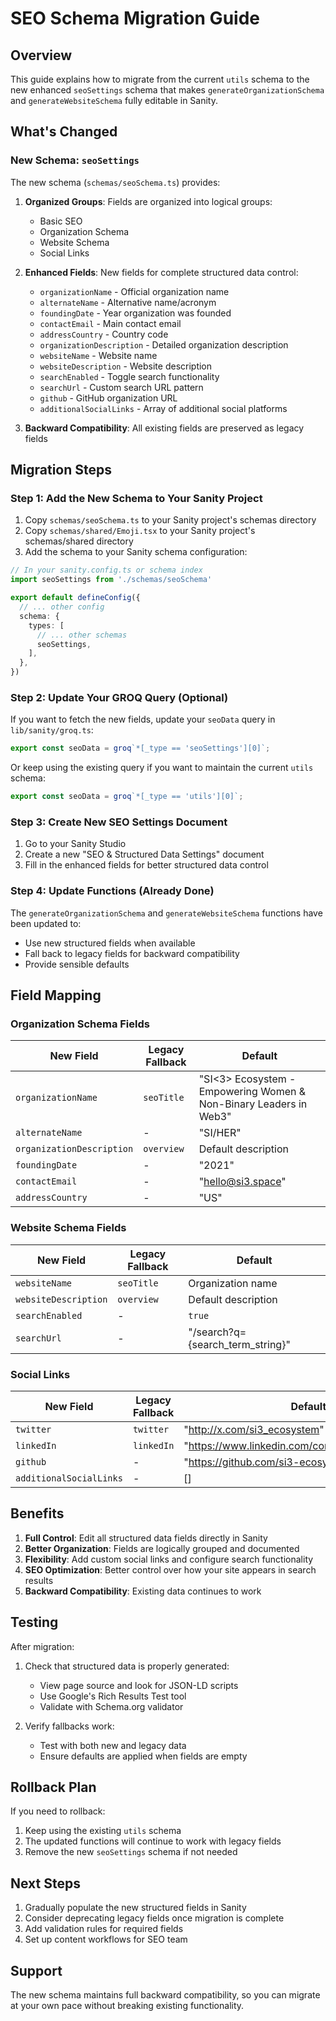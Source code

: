 # SEO Schema Migration Guide

## Overview

This guide explains how to migrate from the current `utils` schema to the new enhanced `seoSettings` schema that makes `generateOrganizationSchema` and `generateWebsiteSchema` fully editable in Sanity.

## What's Changed

### New Schema: `seoSettings`

The new schema (`schemas/seoSchema.ts`) provides:

1. **Organized Groups**: Fields are organized into logical groups:
   - Basic SEO
   - Organization Schema
   - Website Schema  
   - Social Links

2. **Enhanced Fields**: New fields for complete structured data control:
   - `organizationName` - Official organization name
   - `alternateName` - Alternative name/acronym
   - `foundingDate` - Year organization was founded
   - `contactEmail` - Main contact email
   - `addressCountry` - Country code
   - `organizationDescription` - Detailed organization description
   - `websiteName` - Website name
   - `websiteDescription` - Website description
   - `searchEnabled` - Toggle search functionality
   - `searchUrl` - Custom search URL pattern
   - `github` - GitHub organization URL
   - `additionalSocialLinks` - Array of additional social platforms

3. **Backward Compatibility**: All existing fields are preserved as legacy fields

## Migration Steps

### Step 1: Add the New Schema to Your Sanity Project

1. Copy `schemas/seoSchema.ts` to your Sanity project's schemas directory
2. Copy `schemas/shared/Emoji.tsx` to your Sanity project's schemas/shared directory
3. Add the schema to your Sanity schema configuration:

```typescript
// In your sanity.config.ts or schema index
import seoSettings from './schemas/seoSchema'

export default defineConfig({
  // ... other config
  schema: {
    types: [
      // ... other schemas
      seoSettings,
    ],
  },
})
```

### Step 2: Update Your GROQ Query (Optional)

If you want to fetch the new fields, update your `seoData` query in `lib/sanity/groq.ts`:

```typescript
export const seoData = groq`*[_type == 'seoSettings'][0]`;
```

Or keep using the existing query if you want to maintain the current `utils` schema:

```typescript
export const seoData = groq`*[_type == 'utils'][0]`;
```

### Step 3: Create New SEO Settings Document

1. Go to your Sanity Studio
2. Create a new "SEO & Structured Data Settings" document
3. Fill in the enhanced fields for better structured data control

### Step 4: Update Functions (Already Done)

The `generateOrganizationSchema` and `generateWebsiteSchema` functions have been updated to:
- Use new structured fields when available
- Fall back to legacy fields for backward compatibility
- Provide sensible defaults

## Field Mapping

### Organization Schema Fields

| New Field | Legacy Fallback | Default |
|-----------|----------------|---------|
| `organizationName` | `seoTitle` | "SI<3> Ecosystem - Empowering Women & Non-Binary Leaders in Web3" |
| `alternateName` | - | "SI/HER" |
| `organizationDescription` | `overview` | Default description |
| `foundingDate` | - | "2021" |
| `contactEmail` | - | "hello@si3.space" |
| `addressCountry` | - | "US" |

### Website Schema Fields

| New Field | Legacy Fallback | Default |
|-----------|----------------|---------|
| `websiteName` | `seoTitle` | Organization name |
| `websiteDescription` | `overview` | Default description |
| `searchEnabled` | - | `true` |
| `searchUrl` | - | "/search?q={search_term_string}" |

### Social Links

| New Field | Legacy Fallback | Default |
|-----------|----------------|---------|
| `twitter` | `twitter` | "http://x.com/si3_ecosystem" |
| `linkedIn` | `linkedIn` | "https://www.linkedin.com/company/si3ecosystem/" |
| `github` | - | "https://github.com/si3-ecosystem" |
| `additionalSocialLinks` | - | [] |

## Benefits

1. **Full Control**: Edit all structured data fields directly in Sanity
2. **Better Organization**: Fields are logically grouped and documented
3. **Flexibility**: Add custom social links and configure search functionality
4. **SEO Optimization**: Better control over how your site appears in search results
5. **Backward Compatibility**: Existing data continues to work

## Testing

After migration:

1. Check that structured data is properly generated:
   - View page source and look for JSON-LD scripts
   - Use Google's Rich Results Test tool
   - Validate with Schema.org validator

2. Verify fallbacks work:
   - Test with both new and legacy data
   - Ensure defaults are applied when fields are empty

## Rollback Plan

If you need to rollback:

1. Keep using the existing `utils` schema
2. The updated functions will continue to work with legacy fields
3. Remove the new `seoSettings` schema if not needed

## Next Steps

1. Gradually populate the new structured fields in Sanity
2. Consider deprecating legacy fields once migration is complete
3. Add validation rules for required fields
4. Set up content workflows for SEO team

## Support

The new schema maintains full backward compatibility, so you can migrate at your own pace without breaking existing functionality.
